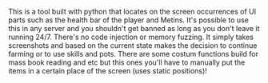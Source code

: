 This is a tool built with python that locates on the screen occurrences of UI parts such as the health bar of the player and Metins. It's possible to use this in any server and you shouldn't get banned as long as you  don't leave it running 24/7. There's no code injection or memory fuzzing. It simply takes screenshots and based on the current state makes the decision to continue farming or to use skills and pots. There are some costum functions build for mass book reading and etc but this ones you'll have to manually put the items in a certain place of the screen (uses static positions)!
